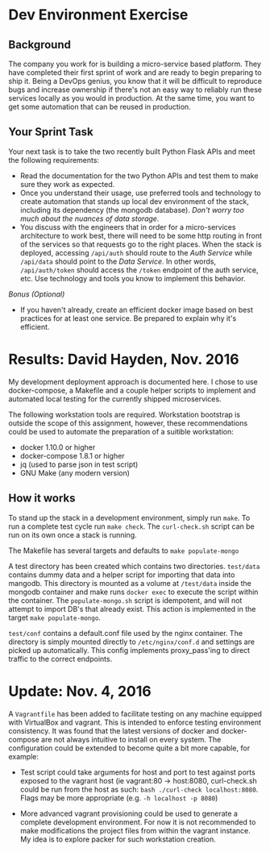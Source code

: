 # Dev Environment Exercise

## Background
The company you work for is building a micro-service based platform. They have completed their first sprint of work and are ready to begin preparing to ship it. Being a DevOps genius, you know that it will be difficult to reproduce bugs and increase  ownership if there's not an easy way to  reliably run these services locally as you would in production. At the same time, you want to get some automation that can be reused in production.

## Your Sprint Task
Your next task is to take the two recently built Python Flask APIs and meet the following requirements:

- Read the documentation for the two Python APIs and test them to make sure they work as expected.
- Once you understand their usage, use preferred tools and technology to create automation that stands up local dev environment of the stack, including its dependency (the mongodb database). _Don't worry too much about the nuances of data storage._
- You discuss with the engineers that in order for a micro-services architecture to work best, there will need to be some http routing in front of the services so that requests go to the right places. When the stack is deployed, accessing `/api/auth` should route to the *Auth Service* while `/api/data` should point to the *Data Service*. In other words, `/api/auth/token` should access the `/token` endpoint of the auth service, etc. Use technology and tools you know to implement this behavior.

*Bonus (Optional)*
- If you haven't already, create an efficient docker image based on best practices for at least one service. Be prepared to explain why it's efficient.

# Results: David Hayden, Nov. 2016

My development deployment approach is documented here. I chose to use
docker-compose, a Makefile and a couple helper scripts to implement and
automated local testing for the currently shipped microservices.

The following workstation tools are required. Workstation bootstrap is outside
the scope of this assignment, however, these recommendations could be used to
automate the preparation of a suitible workstation:

- docker 1.10.0 or higher
- docker-compose 1.8.1 or higher
- jq (used to parse json in test script)
- GNU Make (any modern version)

## How it works

To stand up the stack in a development environment, simply run `make`. To run a
complete test cycle run `make check`. The `curl-check.sh` script can be run on
its own once a stack is running.

The Makefile has several targets and defaults to `make populate-mongo`

A test directory has been created which contains two directories. `test/data`
contains dummy data and a helper script for importing that data into mangodb.
This directory is mounted as a volume at `/test/data` inside the mongodb container
and make runs `docker exec` to execute the script within the container. The
`populate-mongo.sh` script is idempotent, and will not attempt to import DB's
that already exist. This action is implemented in the target `make
populate-mongo`.

`test/conf` contains a default.conf file used by the nginx container. The
directory is simply mounted directly to `/etc/nginx/conf.d` and settings are
picked up automatically. This config implements proxy\_pass'ing to direct
traffic to the correct endpoints.

# Update: Nov. 4, 2016

A `Vagrantfile` has been added to facilitate testing on any machine equipped with
VirtualBox and vagrant. This is intended to enforce testing environment
consistency. It was found that the latest versions of docker and docker-compose
are not always intuitive to install on every system. The configuration could be
extended to become quite a bit more capable, for example:

- Test script could take arguments for host and port to test against ports
  exposed to the vagrant host (ie vagrant:80 -> host:8080, curl-check.sh could
  be run from the host as such: `bash ./curl-check localhost:8080`. Flags may be
  more appropriate (e.g. `-h localhost -p 8080`)

- More advanced vagrant provisioning could be used to generate a complete
  development environment. For now it is not recommended to make modifications
  the project files from within the vagrant instance. My idea is to explore
  packer for such workstation creation.
